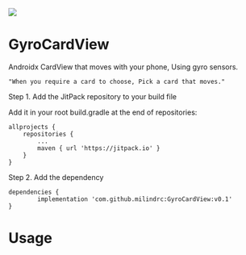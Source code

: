 [![](https://jitpack.io/v/milindrc/GyroCardView.svg)](https://jitpack.io/#milindrc/GyroCardView)

# GyroCardView
Androidx CardView that moves with your phone, Using gyro sensors.

`"When you require a card to choose, Pick a card that moves."`

Step 1. Add the JitPack repository to your build file

Add it in your root build.gradle at the end of repositories:

	allprojects {
		repositories {
			...
			maven { url 'https://jitpack.io' }
		}
	}

Step 2. Add the dependency

	dependencies {
	        implementation 'com.github.milindrc:GyroCardView:v0.1'
	}

# Usage
